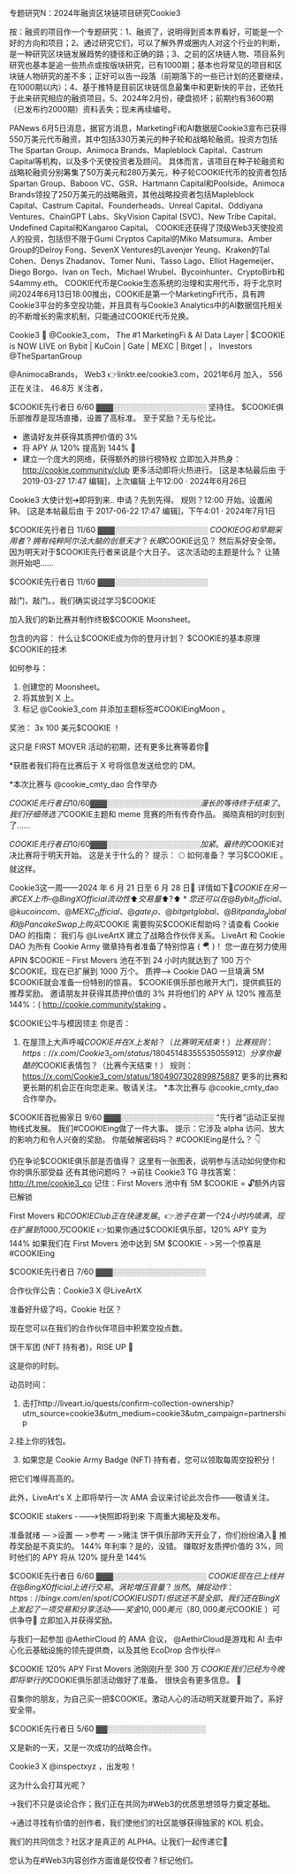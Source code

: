 专题研究N：2024年融资区块链项目研究Cookie3

按：融资的项目作一个专题研究：1、融资了，说明得到资本界看好，可能是一个好的方向和项目；2、通过研究它们，可以了解外界或圈内人对这个行业的判断，是一种研究区块链发展趋势的捷径和正确的路；3、之前的区块链人物、项目系列研究也基本是追一些热点或按版块研究，已有1000期；基本也将常见的项目和区块链人物研究的差不多；正好可以告一段落（前期落下的一些已计划的还要继续，在1000期以内）；4、基于推特是目前区块链信息最集中和更新快的平台，还依托于此来研究相应的融资项目。5、2024年2月份，硬盘损坏；前期约有3600期（已发布约2000期）资料丢失；现未再续编号。

PANews 6月5日消息，据官方消息，MarketingFi和AI数据层Cookie3宣布已获得550万美元代币融资，其中包括330万美元的种子轮和战略轮融资。投资方包括The Spartan Group、Animoca Brands、Mapleblock Capital、Castrum Capital等机构，以及多个天使投资者及顾问。
具体而言，该项目在种子轮融资和战略轮融资分别筹集了50万美元和280万美元，种子轮COOKIE代币的投资者包括 Spartan Group、Baboon VC、GSR、Hartmann Capital和Poolside。Animoca Brands领投了250万美元的战略融资，其他战略投资者包括Mapleblock Capital、Castrum Capital、Founderheads、Unreal Capital、Oddiyana Ventures、ChainGPT Labs、SkyVision Capital (SVC)、New Tribe Capital、Undefined Capital和Kangaroo Capital。 COOKIE还获得了顶级Web3天使投资人的投资，包括但不限于Gumi Cryptos Capital的Miko Matsumura、Amber Group的Delroy Fong、SevenX Ventures的Lavenjer Yeung、Kraken的Tal Cohen、Denys Zhadanov、Tomer Nuni、Tasso Lago、Elliot Hagemeijer、Diego Borgo、Ivan on Tech、Michael Wrubel、Bycoinhunter、CryptoBirb和S4ammy.eth。
COOKIE代币是Cookie生态系统的治理和实用代币，将于北京时间2024年6月13日18:00推出，COOKIE是第一个MarketingFi代币，具有跨Cookie3平台的多空投功能，并且具有与Cookie3 Analytics中的AI数据信托相关的不断增长的需求机制，只能通过COOKIE代币兑换。

Cookie3 🍪
@Cookie3_com，
The #1 MarketingFi & AI Data Layer |
$COOKIE is NOW LIVE on Bybit | KuCoin | Gate | MEXC | Bitget |
，
Investors 
@TheSpartanGroup
 
@AnimocaBrands，
Web3 👉linktr.ee/cookie3.com，2021年6月 加入，
556 正在关注，
46.8万 关注者，


$COOKIE先行者日 6/60
▓▓▓░░░░░░░░░░░░░░░░░
坚持住。 $COOKIE俱乐部推荐是现场直播，设置了高标准。
至于奖励？无与伦比。
+ 邀请好友并获得其质押价值的 3%
+ 将 APY 从 120% 提高到 144% 🤯
+ 建立一个庞大的网络，获得额外的排行榜特权
立即加入并热身： http://cookie.community/club
更多活动即将火热进行。
[这是本帖最后由 于 2019-03-27 17:47 编辑]，上次编辑
上午12:00 · 2024年6月26日

Cookie3 大使计划➔即将到来..
申请？先到先得。
规则？12:00 开始。设置闹钟。
[这是本帖最后由 于 2017-06-22 17:47 编辑]，下午4:01 · 2024年7月1日

$COOKIE先行者日 11/60
▓▓▓░░░░░░░░░░░░░░░░░
$COOKIE OG 和早期采用者？
拥有纯粹阿尔法大脑的创意天才？
长期$COOKIE远见？
然后系好安全带。
因为明天对于$COOKIE先行者来说是个大日子。
这次活动的主题是什么？
让猜测开始吧……

$COOKIE先行者日 11/60
▓▓▓░░░░░░░░░░░░░░░░░

敲门，敲门。。我们确实说过学习$COOKIE

加入我们的新比赛并制作终极$COOKIE Moonsheet。

包含的内容：
什么让$COOKIE成为你的登月计划？
$COOKIE的基本原理
$COOKIE的技术

如何参与：
1. 创建您的 Moonsheet。
2. 将其放到 X 上。
3. 标记
@Cookie3_com
并添加主题标签#COOKIEingMoon 。

奖池： 3x 100 美元$COOKIE ！

这只是 FIRST MOVER 活动的初期，还有更多比赛等着你👀

*获胜者我们将在比赛后于 X 号将信息发送给您的 DM。

*本次比赛与
@cookie_cmty_dao
合作举办

$COOKIE先行者日 10/60
▓▓▓░░░░░░░░░░░░░░░░░
漫长的等待终于结束了。
我们仔细筛选了$COOKIE主题和 meme 竞赛的所有传奇作品。
揭晓真相的时刻到了……

$COOKIE先行者日 10/60
▓▓▓░░░░░░░░░░░░░░░░░
加紧。
最终的$COOKIE对决比赛将于明天开始。
这是关于什么的？
提示： 🌕
如何准备？
学习$COOKIE 。就这样。

Cookie3这一周——2024 年 6 月 21 日至 6 月 28 日🤯
详情如下🧵$COOKIE在另一家 CEX 上市 – 
@BingXOfficial
流动性⬆️交易量⬆️ ? ⬆️
*您还可以在
@Bybit_Official
 、 
@kucoincom
 、 
@MEXC_Official
 、 
@gate_io
 、 
@bitgetglobal
 、 
@Bitpanda_global
和
@PancakeSwap
上购买$COOKIE
需要购买$COOKIE帮助吗？请查看 Cookie DAO 的指南：
我们与
@LiveArtX
建立了战略合作伙伴关系。
LiveArt 和 Cookie DAO 为所有 Cookie Army 徽章持有者准备了特别惊喜 ( 🪂 )！
您一直在努力使用 APIN $COOKIE – First Movers 池在不到 24 小时内就达到了 100 万个 $COOKIE。现在已扩展到 1000 万个。
质押——> Cookie DAO 一旦填满 5M $COOKIE就会准备一份特别的惊喜。
$COOKIE俱乐部也敞开大门，提供疯狂的推荐奖励。
邀请朋友并获得其质押价值的 3% 并将他们的 APY 从 120% 推高至 144%：( http://cookie.community/staking 。

$COOKIE公牛与模因领主
你是否：
1) 在屋顶上大声呼喊$COOKIE并在 X 上发帖？（比赛明天结束！）
比赛规则： https://x.com/Cookie3_com/status/1804514835553505591
2）分享你最酷的$COOKIE表情包？（比赛今天结束！）
规则： https://x.com/Cookie3_com/status/1804907302899875887
更多的比赛和更长期的机会正在向您走来。敬请关注。
*本次比赛与
@cookie_cmty_dao
合作举办。

$COOKIE首批搬家日 9/60
▓▓▓░░░░░░░░░░░░░░░░░
“先行者”运动正呈抛物线式发展。
我们#COOKIEing做了一件大事。
提示：它涉及 alpha 访问、放大的影响力和令人兴奋的奖励。
你能破解密码吗？ #COOKIEing是什么？ 👇

仍在争论$COOKIE俱乐部是否值得？
这里有一张图表，说明参与活动如何使你和你的俱乐部受益
还有其他问题吗？ ->前往 Cookie3 TG 寻找答案： http://t.me/cookie3_co
记住：First Movers 池中有 5M $COOKIE = 🔓额外内容已解锁

First Movers 和$COOKIE Club 正在快速发展。
👉池子在第一个 24 小时内填满，现在扩展到 1000 万$COOKIE
👉如果你通过$COOKIE俱乐部，120% APY 变为 144%
如果我们在 First Movers 池中达到 5M $COOKIE - >另一个惊喜是#COOKIEing

$COOKIE先行者日 7/60
▓▓▓░░░░░░░░░░░░░░░░░

合作伙伴公告：Cookie3 X 
@LiveArtX


准备好升级了吗，Cookie 社区？

现在您可以在我们的合作伙伴项目中积累空投点数。

饼干军团 (NFT 持有者)，RISE UP 🫡

这是你的时刻。

动员时间：

1. 击打http://liveart.io/quests/confirm-collection-ownership?utm_source=cookie3&utm_medium=cookie3&utm_campaign=partnership

2.挂上你的钱包。

3. 如果您是 Cookie Army Badge (NFT) 持有者，您可以领取每周空投积分！

把它们堆得高高的。

此外，LiveArt's X 上即将举行一次 AMA 会议来讨论此次合作——敬请关注。

$COOKIE stakers ---->快照即将到来
下周重大揭秘及发布。

准备就绪 — >设置 — >参考 — >赌注
饼干俱乐部昨天开业了，你们纷纷涌入👀
推荐奖励是不真实的。
144% 年利率？是的，没错。
赚取好友质押价值的 3%，同时他们的 APY 将从 120% 提升至 144%

$COOKIE先行者日 6/60
▓▓▓░░░░░░░░░░░░░░░░░
$COOKIE现在已上线并在
@BingXOfficial
上进行交易。
涡轮增压音量？
当然。
捕捉动作： https://bingx.com/en/spot/COOKIEUSDT/
但这还不是全部，我们还在 BingX 上发起了一项交易和分享活动——奖金 10,000 美元（80,000 美元$COOKIE ）可供争夺🤯
立即加入并获得奖励。

与我们一起参加 
@AethirCloud
 的 AMA 会议， @AethirCloud是游戏和 AI 去中心化云基础设施的领先提供商，以及其他 EcoDrop 合作伙伴🔥

$COOKIE 120% APY First Movers 池刚刚升至 300 万 $COOKIE
我们已经为今晚即将举行的$COOKIE俱乐部活动做好了准备。
很快会有更多信息。 🫡

召集你的朋友，为自己买一把$COOKIE。激动人心的活动明天就要开始了。系好安全带。

$COOKIE先行者日 5/60
▓▓░░░░░░░░░░░░░░░░░░

又是新的一天，又是一次成功的战略合作。

Cookie3 X 
@inspectxyz
 ，出发啦！

这为什么会打耳光呢？

→我们不只是谈论合作；我们正在共同为#Web3的优质思想领导力奠定基础。

→通过寻找有价值的创作者，我们使他们的社区能够获得独家的 KOL 机会。

我们的共同信念？社区才是真正的 ALPHA。让我们一起传递它💪

您认为在#Web3内容创作方面谁是佼佼者？标记他们。